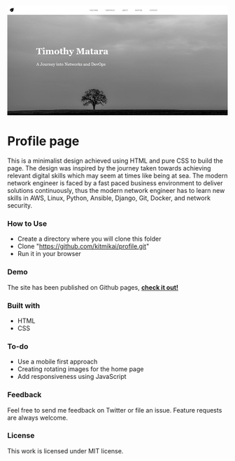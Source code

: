 ![Page design](./img/design-profile.JPG)
# Profile page
This is a minimalist design achieved using HTML and pure CSS to build the page. The design was inspired by the journey taken towards achieving relevant digital skills which may seem at times like being at sea. The modern network engineer is faced by a fast paced business environment to deliver solutions continuously, thus the modern network engineer has to learn new skills in AWS, Linux, Python, Ansible, Django, Git, Docker, and network security.

### How to Use
* Create a directory where you will clone this folder
* Clone "https://github.com/kitmikai/profile.git"
* Run it in your browser
### Demo
The site has been published on Github pages, [**check it out!**](https://kitmikai.github.io/biopage/)

### Built with
* HTML
* CSS

### To-do
* Use a mobile first approach
* Creating rotating images for the home page
* Add responsiveness using JavaScript

### Feedback
Feel free to send me feedback on Twitter or file an issue. Feature requests are always welcome.

### License
This work is licensed under MIT license.
